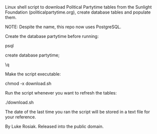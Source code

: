 Linux shell script to download Political Partytime tables from the Sunlight Foundation (politicalpartytime.org), create database tables and populate them. 

NOTE: Despite the name, this repo now uses PostgreSQL.

Create the database partytime before running:

psql

create database partytime;

\q

Make the script executable:

chmod -x download.sh

Run the script whenever you want to refresh the tables:

./download.sh

The date of the last time you ran the script will be stored in a text file for your reference.

By Luke Rosiak. Released into the public domain.
